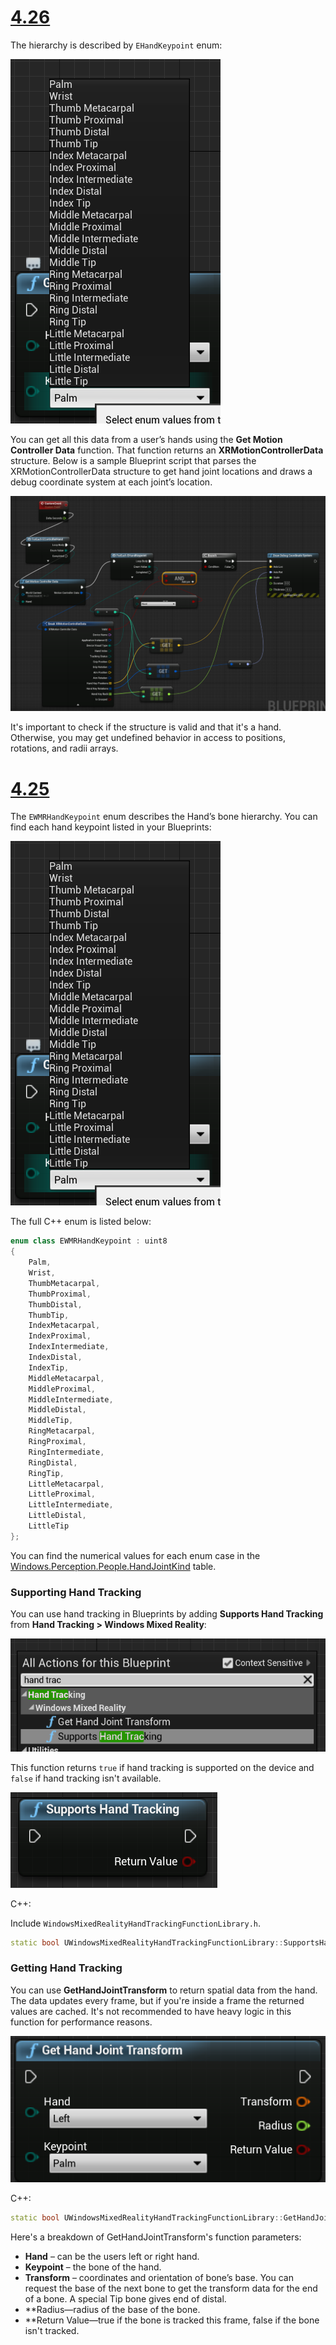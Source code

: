 # [4.26](#tab/426)

The hierarchy is described by `EHandKeypoint` enum:

![Image of hand keypoint bluprint options](../images/hand-keypoint-bp.png)

You can get all this data from a user’s hands using the **Get Motion Controller Data** function. That function returns an **XRMotionControllerData** structure. Below is a sample Blueprint script that parses the XRMotionControllerData structure to get hand joint locations and draws a debug coordinate system at each joint’s location.

![Blueprint of get gaze data function connected to line trace by channel function](../images/unreal-hand-tracking-img-03.png)

It's important to check if the structure is valid and that it's a hand. Otherwise, you may get undefined behavior in access to positions, rotations, and radii arrays.

# [4.25](#tab/425)

The `EWMRHandKeypoint` enum describes the Hand’s bone hierarchy. You can find each hand keypoint listed in your Blueprints:

![Hand Keypoint BP](../images/hand-keypoint-bp.png)

The full C++ enum is listed below:
```cpp
enum class EWMRHandKeypoint : uint8
{
	Palm,
	Wrist,
	ThumbMetacarpal,
	ThumbProximal,
	ThumbDistal,
	ThumbTip,
	IndexMetacarpal,
	IndexProximal,
	IndexIntermediate,
	IndexDistal,
	IndexTip,
	MiddleMetacarpal,
	MiddleProximal,
	MiddleIntermediate,
	MiddleDistal,
	MiddleTip,
	RingMetacarpal,
	RingProximal,
	RingIntermediate,
	RingDistal,
	RingTip,
	LittleMetacarpal,
	LittleProximal,
	LittleIntermediate,
	LittleDistal,
	LittleTip
};
```

You can find the numerical values for each enum case in the [Windows.Perception.People.HandJointKind](/uwp/api/windows.perception.people.handjointkind) table.

### Supporting Hand Tracking

You can use hand tracking in Blueprints by adding **Supports Hand Tracking** from **Hand Tracking > Windows Mixed Reality**:

![Hand Tracking BP](../images/unreal/hand-tracking-bp.png)

This function returns `true` if hand tracking is supported on the device and `false` if hand tracking isn't available.

![Supports Hand Tracking BP](../images/unreal/supports-hand-tracking-bp.png)

C++:

Include `WindowsMixedRealityHandTrackingFunctionLibrary.h`.

```cpp
static bool UWindowsMixedRealityHandTrackingFunctionLibrary::SupportsHandTracking()
```

### Getting Hand Tracking

You can use **GetHandJointTransform** to return spatial data from the hand. The data updates every frame, but if you're inside a frame the returned values are cached. It's not recommended to have heavy logic in this function for performance reasons.

![Get Hand Joint Transform](../images/unreal/get-hand-joint-transform.png)

C++:
```cpp
static bool UWindowsMixedRealityHandTrackingFunctionLibrary::GetHandJointTransform(EControllerHand Hand, EWMRHandKeypoint Keypoint, FTransform& OutTransform, float& OutRadius)
```

Here's a breakdown of GetHandJointTransform's function parameters:

* **Hand** – can be the users left or right hand.
* **Keypoint** – the bone of the hand.
* **Transform** – coordinates and orientation of bone’s base. You can request the base of the next bone to get the transform data for the end of a bone. A special Tip bone gives end of distal.
* **Radius—radius of the base of the bone.
* **Return Value—true if the bone is tracked this frame, false if the bone isn't tracked.